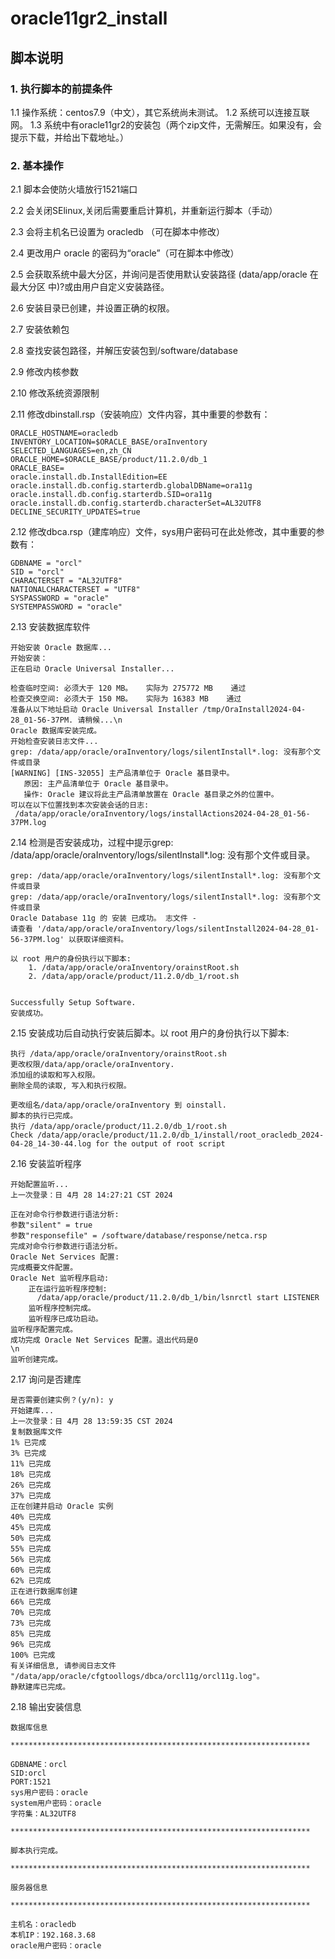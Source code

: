 # oracle11gr2_install
## 脚本说明
### 1. 执行脚本的前提条件
1.1 操作系统：centos7.9（中文），其它系统尚未测试。
1.2 系统可以连接互联网。
1.3 系统中有oracle11gr2的安装包（两个zip文件，无需解压。如果没有，会提示下载，并给出下载地址。）
### 2. 基本操作
2.1 脚本会使防火墙放行1521端口

2.2 会关闭SElinux,关闭后需要重启计算机，并重新运行脚本（手动）

2.3 会将主机名已设置为 oracledb （可在脚本中修改）

2.4 更改用户 oracle 的密码为“oracle”（可在脚本中修改）

2.5 会获取系统中最大分区，并询问是否使用默认安装路径 (data/app/oracle 在最大分区  中)?或由用户自定义安装路径。

2.6 安装目录已创建，并设置正确的权限。

2.7 安装依赖包

2.8 查找安装包路径，并解压安装包到/software/database

2.9 修改内核参数

2.10 修改系统资源限制

2.11 修改dbinstall.rsp（安装响应）文件内容，其中重要的参数有：

    ORACLE_HOSTNAME=oracledb
    INVENTORY_LOCATION=$ORACLE_BASE/oraInventory
    SELECTED_LANGUAGES=en,zh_CN
    ORACLE_HOME=$ORACLE_BASE/product/11.2.0/db_1
    ORACLE_BASE=
    oracle.install.db.InstallEdition=EE
    oracle.install.db.config.starterdb.globalDBName=ora11g
    oracle.install.db.config.starterdb.SID=ora11g
    oracle.install.db.config.starterdb.characterSet=AL32UTF8
    DECLINE_SECURITY_UPDATES=true
2.12 修改dbca.rsp（建库响应）文件，sys用户密码可在此处修改，其中重要的参数有：

    GDBNAME = "orcl"
    SID = "orcl"
    CHARACTERSET = "AL32UTF8"
    NATIONALCHARACTERSET = "UTF8"
    SYSPASSWORD = "oracle"
    SYSTEMPASSWORD = "oracle"
2.13 安装数据库软件

    开始安装 Oracle 数据库...
    开始安装：
    正在启动 Oracle Universal Installer...
    
    检查临时空间: 必须大于 120 MB。   实际为 275772 MB    通过
    检查交换空间: 必须大于 150 MB。   实际为 16383 MB    通过
    准备从以下地址启动 Oracle Universal Installer /tmp/OraInstall2024-04-28_01-56-37PM. 请稍候...\n
    Oracle 数据库安装完成。
    开始检查安装日志文件...
    grep: /data/app/oracle/oraInventory/logs/silentInstall*.log: 没有那个文件或目录
    [WARNING] [INS-32055] 主产品清单位于 Oracle 基目录中。
       原因: 主产品清单位于 Oracle 基目录中。
       操作: Oracle 建议将此主产品清单放置在 Oracle 基目录之外的位置中。
    可以在以下位置找到本次安装会话的日志:
     /data/app/oracle/oraInventory/logs/installActions2024-04-28_01-56-37PM.log


2.14 检测是否安装成功，过程中提示grep: /data/app/oracle/oraInventory/logs/silentInstall*.log: 没有那个文件或目录。

    grep: /data/app/oracle/oraInventory/logs/silentInstall*.log: 没有那个文件或目录
    grep: /data/app/oracle/oraInventory/logs/silentInstall*.log: 没有那个文件或目录
    Oracle Database 11g 的 安装 已成功。 志文件 -
    请查看 '/data/app/oracle/oraInventory/logs/silentInstall2024-04-28_01-56-37PM.log' 以获取详细资料。

    以 root 用户的身份执行以下脚本:
        1. /data/app/oracle/oraInventory/orainstRoot.sh
        2. /data/app/oracle/product/11.2.0/db_1/root.sh

    
    Successfully Setup Software.
    安装成功。


2.15 安装成功后自动执行安装后脚本。以 root 用户的身份执行以下脚本:

    执行 /data/app/oracle/oraInventory/orainstRoot.sh
    更改权限/data/app/oracle/oraInventory.
    添加组的读取和写入权限。
    删除全局的读取, 写入和执行权限。 
    
    更改组名/data/app/oracle/oraInventory 到 oinstall.
    脚本的执行已完成。
    执行 /data/app/oracle/product/11.2.0/db_1/root.sh
    Check /data/app/oracle/product/11.2.0/db_1/install/root_oracledb_2024-04-28_14-30-44.log for the output of root script


2.16 安装监听程序

    开始配置监听...
    上一次登录：日 4月 28 14:27:21 CST 2024
    
    正在对命令行参数进行语法分析:
    参数"silent" = true
    参数"responsefile" = /software/database/response/netca.rsp
    完成对命令行参数进行语法分析。
    Oracle Net Services 配置:
    完成概要文件配置。
    Oracle Net 监听程序启动:
        正在运行监听程序控制:
          /data/app/oracle/product/11.2.0/db_1/bin/lsnrctl start LISTENER
        监听程序控制完成。
        监听程序已成功启动。
    监听程序配置完成。
    成功完成 Oracle Net Services 配置。退出代码是0
    \n
    监听创建完成。

2.17 询问是否建库

    是否需要创建实例？(y/n): y
    开始建库...
    上一次登录：日 4月 28 13:59:35 CST 2024
    复制数据库文件
    1% 已完成
    3% 已完成
    11% 已完成
    18% 已完成
    26% 已完成
    37% 已完成
    正在创建并启动 Oracle 实例
    40% 已完成
    45% 已完成
    50% 已完成
    55% 已完成
    56% 已完成
    60% 已完成
    62% 已完成
    正在进行数据库创建
    66% 已完成
    70% 已完成
    73% 已完成
    85% 已完成
    96% 已完成
    100% 已完成
    有关详细信息, 请参阅日志文件 "/data/app/oracle/cfgtoollogs/dbca/orcl11g/orcl11g.log"。
    静默建库已完成。


2.18 输出安装信息

    
    数据库信息
    
    *******************************************************************
    
    GDBNAME：orcl
    SID:orcl
    PORT:1521
    sys用户密码：oracle
    system用户密码：oracle
    字符集：AL32UTF8
    
    *******************************************************************
    
    脚本执行完成。
    
    *******************************************************************
    
    服务器信息
    
    *******************************************************************
    
    主机名：oracledb
    本机IP：192.168.3.68
    oracle用户密码：oracle
    
